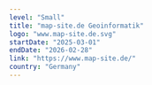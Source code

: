 ```yaml
---
level: "Small"
title: "map-site.de Geoinformatik"
logo: "www.map-site.de.svg"
startDate: "2025-03-01"
endDate: "2026-02-28"
link: "https://www.map-site.de/"
country: "Germany"
---
```


